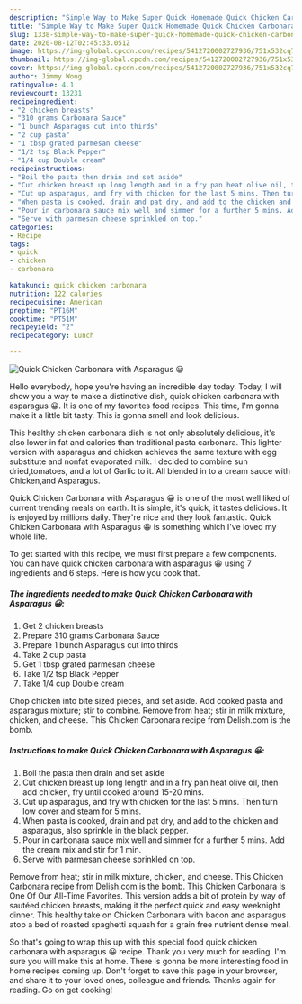 ```yaml
---
description: "Simple Way to Make Super Quick Homemade Quick Chicken Carbonara with Asparagus 😀"
title: "Simple Way to Make Super Quick Homemade Quick Chicken Carbonara with Asparagus 😀"
slug: 1338-simple-way-to-make-super-quick-homemade-quick-chicken-carbonara-with-asparagus
date: 2020-08-12T02:45:33.051Z
image: https://img-global.cpcdn.com/recipes/5412720002727936/751x532cq70/quick-chicken-carbonara-with-asparagus-😀-recipe-main-photo.jpg
thumbnail: https://img-global.cpcdn.com/recipes/5412720002727936/751x532cq70/quick-chicken-carbonara-with-asparagus-😀-recipe-main-photo.jpg
cover: https://img-global.cpcdn.com/recipes/5412720002727936/751x532cq70/quick-chicken-carbonara-with-asparagus-😀-recipe-main-photo.jpg
author: Jimmy Wong
ratingvalue: 4.1
reviewcount: 13231
recipeingredient:
- "2 chicken breasts"
- "310 grams Carbonara Sauce"
- "1 bunch Asparagus cut into thirds"
- "2 cup pasta"
- "1 tbsp grated parmesan cheese"
- "1/2 tsp Black Pepper"
- "1/4 cup Double cream"
recipeinstructions:
- "Boil the pasta then drain and set aside"
- "Cut chicken breast up long length and in a fry pan heat olive oil, then add chicken, fry until cooked around 15-20 mins."
- "Cut up asparagus, and fry with chicken for the last 5 mins. Then turn low cover and steam for 5 mins."
- "When pasta is cooked, drain and pat dry, and add to the chicken and asparagus, also sprinkle in the black pepper."
- "Pour in carbonara sauce mix well and simmer for a further 5 mins. Add the cream mix and stir for 1 min."
- "Serve with parmesan cheese sprinkled on top."
categories:
- Recipe
tags:
- quick
- chicken
- carbonara

katakunci: quick chicken carbonara 
nutrition: 122 calories
recipecuisine: American
preptime: "PT16M"
cooktime: "PT51M"
recipeyield: "2"
recipecategory: Lunch

---
```



![Quick Chicken Carbonara with Asparagus 😀](https://img-global.cpcdn.com/recipes/5412720002727936/751x532cq70/quick-chicken-carbonara-with-asparagus-😀-recipe-main-photo.jpg)

Hello everybody, hope you're having an incredible day today. Today, I will show you a way to make a distinctive dish, quick chicken carbonara with asparagus 😀. It is one of my favorites food recipes. This time, I'm gonna make it a little bit tasty. This is gonna smell and look delicious.

This healthy chicken carbonara dish is not only absolutely delicious, it&#39;s also lower in fat and calories than traditional pasta carbonara. This lighter version with asparagus and chicken achieves the same texture with egg substitute and nonfat evaporated milk. I decided to combine sun dried,tomatoes, and a lot of Garlic to it. All blended in to a cream sauce with Chicken,and Asparagus.

Quick Chicken Carbonara with Asparagus 😀 is one of the most well liked of current trending meals on earth. It is simple, it's quick, it tastes delicious. It is enjoyed by millions daily. They're nice and they look fantastic. Quick Chicken Carbonara with Asparagus 😀 is something which I've loved my whole life.


To get started with this recipe, we must first prepare a few components. You can have quick chicken carbonara with asparagus 😀 using 7 ingredients and 6 steps. Here is how you cook that.

<!--inarticleads1-->

##### The ingredients needed to make Quick Chicken Carbonara with Asparagus 😀:

1. Get 2 chicken breasts
1. Prepare 310 grams Carbonara Sauce
1. Prepare 1 bunch Asparagus cut into thirds
1. Take 2 cup pasta
1. Get 1 tbsp grated parmesan cheese
1. Take 1/2 tsp Black Pepper
1. Take 1/4 cup Double cream


Chop chicken into bite sized pieces, and set aside. Add cooked pasta and asparagus mixture; stir to combine. Remove from heat; stir in milk mixture, chicken, and cheese. This Chicken Carbonara recipe from Delish.com is the bomb. 

<!--inarticleads2-->

##### Instructions to make Quick Chicken Carbonara with Asparagus 😀:

1. Boil the pasta then drain and set aside
1. Cut chicken breast up long length and in a fry pan heat olive oil, then add chicken, fry until cooked around 15-20 mins.
1. Cut up asparagus, and fry with chicken for the last 5 mins. Then turn low cover and steam for 5 mins.
1. When pasta is cooked, drain and pat dry, and add to the chicken and asparagus, also sprinkle in the black pepper.
1. Pour in carbonara sauce mix well and simmer for a further 5 mins. Add the cream mix and stir for 1 min.
1. Serve with parmesan cheese sprinkled on top.


Remove from heat; stir in milk mixture, chicken, and cheese. This Chicken Carbonara recipe from Delish.com is the bomb. This Chicken Carbonara Is One Of Our All-Time Favorites. This version adds a bit of protein by way of sautéed chicken breasts, making it the perfect quick and easy weeknight dinner. This healthy take on Chicken Carbonara with bacon and asparagus atop a bed of roasted spaghetti squash for a grain free nutrient dense meal. 

So that's going to wrap this up with this special food quick chicken carbonara with asparagus 😀 recipe. Thank you very much for reading. I'm sure you will make this at home. There is gonna be more interesting food in home recipes coming up. Don't forget to save this page in your browser, and share it to your loved ones, colleague and friends. Thanks again for reading. Go on get cooking!
